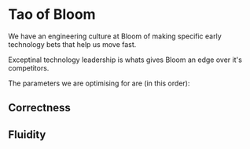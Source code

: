 # Tao of Bloom

We have an engineering culture at Bloom of making specific early technology bets that help us move fast.

Exceptinal technology leadership is whats gives Bloom an edge over it's competitors.

The parameters we are optimising for are (in this order):

## Correctness


## Fluidity
